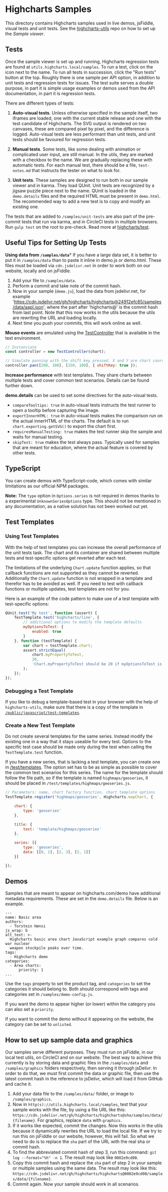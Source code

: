 Highcharts Samples
==================

This directory contains Highcharts samples used in live demos, jsFiddle, visual
tests and unit tests. See the [highcharts-utils](https://github.com/highcharts/highcharts-utils)
repo on how to set up the _Sample viewer_.


Tests
-----

Once the sample viewer is set up and running, Highcharts regression tests are
found at `utils.highcharts.local/samples`. To run a test, click on the icon next
to the name. To run all tests in succession, click the "Run tests" button at the
top. Roughly there is one sample per API option, in addition to unit tests and
regression tests for issues. The test suite serves a double purpose, in part it
is simple usage examples or demos used from the API documentation, in part it is
regression tests.

There are different
types of tests:

1. **Auto-visual tests**. Unless otherwise specified in the sample itself, two
iframes are loaded, one with the current stable release and one with the test
candidate of Highcharts. The SVG output is rendered on two canvases, these are
compared pixel by pixel, and the difference is logged. Auto-visual tests are
less performant than unit tests, and unit tests should be favoured for
regression tests.

2. **Manual tests**. Some tests, like some dealing with animation or complicated
user input, are still manual. In the utils, they are marked with a checkbox to
the name. We are gradually replacing these with automatic tests. For each manual
test, there should be a file, `test-notes.md` that instructs the tester on
what to look for.

3. **Unit tests**. These samples are designed to run both in our sample viewer
and in karma. They load QUnit. Unit tests are recognized by a jigsaw puzzle
piece next to the name. QUnit is loaded in the `demo.details` files and the
required HTML must be present in `demo.html`. The recommended way to add a new
test is to copy and modify an existing one.

The tests that are added to `/samples/unit-tests` are also part of the
pre-commit tests that run via karma, and in CircleCI tests in multiple browsers.
Run `gulp test` on the root to pre-check. Read more at
[highcharts/test](https://github.com/highcharts/highcharts/tree/master/test).



Useful Tips for Setting Up Tests
--------------------------------

**Using data from `/samples/data`***
If you have a large data set, it is better to put it in `/samples/data` than to
paste it inline in demo.js or demo.html. These files must be loaded via `cdn.jsdelivr.net` in order to work both on our website, locally and on jsFiddle.
1. Add your file to `/samples/data`.
2. Perform a commit and take note of the commit hash.
3. Now in your sample (`demo.js`), load the data from jsdelivr.net, for example 'https://cdn.jsdelivr.net/gh/highcharts/highcharts@24912efc85/samples/data/aapl.json', where the part after 'highcharts@' is the commit hash from last point. Note that this now works in the utils because the utils are rewriting the URL and loading locally.
4. Next time you push your commits, this will work online as well.

**Mouse events** are emulated using the
[TestController](https://github.com/highcharts/highcharts/blob/master/test/test-controller.js)
that is available in the test environment.

```js
// Instanciate
const controller = new TestController(chart);

// Simulate panning with the shift key pressed. X and Y are chart coordinates.
controller.pan([200, 100], [150, 100], { shiftKey: true });
```

**Increase performance** with test templates. They share charts between multiple
tests and cover common test scenarios. Details can be found further down.

**demo.details** can be used to set some directives for the auto-visual tests.
* `compareTooltips: true` in auto-visual tests instructs the test runner to open
a tooltip before capturing the image.
* `exportInnerHTML: true` in auto-visual tests makes the comparison run on the
actual innerHTML of the charts. The default is to run `chart.exporting.getSVG()`
to export the chart first.
* `requiresManualTesting: true` makes the test runner skip the sample and waits
for manual testing.
* `skipTest: true` makes the test always pass. Typically used for samples that
are meant for education, where the actual feature is covered by other tests.


TypeScript
----------

You can create demos with TypeScript-code, which comes with similar limitations
as our official NPM packages.

**Note:** The `type` option in `Options.series` is not required in demos thanks
to a experimental `UnknownSeriesOptions` type. This should not be mentioned in
any documentation, as a native solution has not been worked out yet.


Test Templates
--------------

### Using Test Templates

With the help of test templates you can increase the overall performance of the
unit tests task. The chart and its container are shared between multiple tests
and test-specific options get reverted after each test.

The limitations of the underlying `Chart.update` function applies, so that
callback functions are not supported as they cannot be reverted. Additionally
the `Chart.update` function is not wrapped in a template and therefor has to be
avoided as well. If you need to test with callback functions or multiple
updates, test templates are not for you.

Here is an example of the code pattern to make use of a test template with
test-specific options:
```js
QUnit.test('My test', function (assert) {
    TestTemplate.test('highcharts/line', {
        // additional options to modify the template defaults
        myOptionsToTest: {
            enabled: true
        }
    }, function (testTemplate) {
        var chart = testTemplate.chart;
        assert.strictEqual(
            chart.myPropertyToTest,
            20,
            'Chart.myPropertyToTest should be 20 if myOptionsToTest is enabled.'
        );
    });
});
```

### Debugging a Test Template

If you like to debug a template-based test in your browser with the help of
`highcharts-utils`, make sure that there is a copy of the template in
[`/public/javascript/test-templates`](https://github.com/highcharts/highcharts-utils/tree/master/public/javascript/test-templates).

### Create a New Test Template

Do not create several templates for the same series. Instead modify the
existing one in a way that it stays useable for every test. Options to the
specific test case should be made only during the test when calling the
`TestTemplate.test` function.

If you have a new series, that is lacking a test template, you can create one in
[/test/templates](https://github.com/highcharts/highcharts/tree/master/test/tesmplates).
The option set has to be as simple as possible to cover the common test
scenarios for this series. The name for the template should follow the file
path, so if the template is named `highmaps/geoseries`, it should be placed in
`/test/templates/highmaps/geoseries.js`.

```js
// Parameters: name, chart factory function, chart template options
TestTemplate.register('highmaps/geoseries', Highcharts.mapChart, {

    chart: {
        type: 'geoseries'
    },

    title: {
        text: 'template/highmaps/geoseries'
    },

    series: [{
        type: 'geoseries',
        data: [[0, 1], [2, 3], [2, 1]]
    }]

});
```

## Demos

Samples that are meant to appear on highcharts.com/demo have additional metadata requirements. These are set in the `demo.details` file. Below is an example.

```
---
name: Basic area
authors:
  - Torstein Hønsi
js_wrap: b
alt_text: >-
  Highcharts basic area chart JavaScript example graph compares cold war nuclear
  weapon stockpile peaks over time.
tags:
  - Highcharts demo
categories:
  - Area charts:
      priority: 1
...
```

Use the `tags` property to set the product tag, and `categories` to set the categories it should belong to. Both should correspond with tags and categories set in `/samples/demo-config.js`.

If you want the demo to appear higher (or lower) within the category you can also set a `priority`.

If you want to commit the demo without it appearing on the website, the category can be set to `unlisted`.

## How to set up sample data and graphics

Our samples serve different purposes. They must run on jsFiddle, in our local test utils, on CircleCI and on our website. The best way to achieve this currently is by storing data and graphic files in the `/samples/data` and `/samples/graphics` folders respectively, then serving it through jsDelivr. In order to do that, we must first commit the data or graphic file, then use the latest commit hash in the reference to jsDelivr, which will load it from GitHub and cache it.

1. Add your data file to the `/samples/data/` folder, or image to `/samples/graphics`.
2. Now in `http(s)://utils.highcharts.local/samples`, test that your sample works with the file, by using a file URL like this: `https://cdn.jsdelivr.net/gh/highcharts/highcharts@sha/samples/data/{filename}`. For graphics, replace `data` with `graphics`.
3. If it works like expected, commit the changes. Now this works in the utils because it dynamically rewrites the URL to load the local file. If we try to run this on jsFiddle or our website, however, this will fail. So what we need to do is to replace the `sha` part of the URL with the real sha or commit hash.
4. To find the abbreviated commit hash of step 3, run this command: `git log --format="%h" -n 1`. The result may look like `0002e9cd00`.
5. Copy this commit hash and replace the `sha` part of step 2 in your sample or multiple samples using the same data. The result may look like this: `https://cdn.jsdelivr.net/gh/highcharts/highcharts@0002e9cd00/samples/data/{filename}`.
6. Commit again. Now your sample should work in all scenarios.

